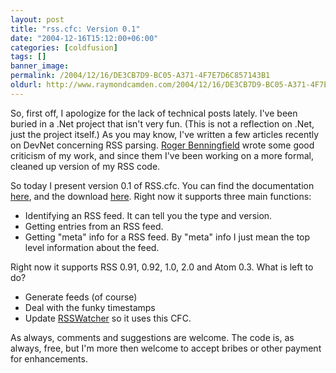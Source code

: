 ```yaml
---
layout: post
title: "rss.cfc: Version 0.1"
date: "2004-12-16T15:12:00+06:00"
categories: [coldfusion]
tags: []
banner_image: 
permalink: /2004/12/16/DE3CB7D9-BC05-A371-4F7E7D6C857143B1
oldurl: http://www.raymondcamden.com/2004/12/16/DE3CB7D9-BC05-A371-4F7E7D6C857143B1
---
```


So, first off, I apologize for the lack of technical posts lately. I've been buried in a .Net project that isn't very fun. (This is not a reflection on .Net, just the project itself.) As you may know, I've written a few articles recently on DevNet concerning RSS parsing. <a href="http://support.journurl.com/users/admin/index.cfm/mode/article/entry/502/">Roger  Benningfield</a> wrote some good criticism of my work, and since them I've been working on a more formal, cleaned up version of my RSS code. 

So today I present version 0.1 of RSS.cfc. You can find the documentation <a href="../downloads/rss.html">here</a>, and the download <a href="../downloads/rss.zip">here</a>. Right now it supports three main functions:

<ul>
<li>Identifying an RSS feed. It can tell you the type and version.
<li>Getting entries from an RSS feed.
<li>Getting "meta" info for a RSS feed. By "meta" info I just mean the top level information about the feed.
</ul>

Right now it supports RSS 0.91, 0.92, 1.0, 2.0 and Atom 0.3. What is left to do?

<ul>
<li>Generate feeds (of course)
<li>Deal with the funky timestamps
<li>Update <a href="http://www.rsswatcher.com">RSSWatcher</a> so it uses this CFC.
</ul>

As always, comments and suggestions are welcome. The code is, as always, free, but I'm more then welcome to accept bribes or other payment for enhancements.